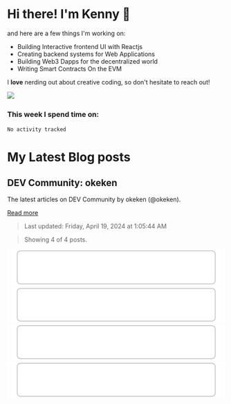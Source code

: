 # Hi there! I'm Kenny :cowboy_hat_face:

and here are a few things I'm working on:

- Building Interactive frontend UI with Reactjs
- Creating backend systems for Web Applications
- Building Web3 Dapps for the decentralized world
- Writing Smart Contracts On the EVM

I **love** nerding out about creative coding, so don't hesitate to reach out!

<img height="180em" src="https://github-readme-stats.vercel.app/api?username=okeken&show_icons=true&hide_border=true&&count_private=true&include_all_commits=true" />

### This week I spend time on:

<!--START_SECTION:waka-->

```txt
No activity tracked
```

<!--END_SECTION:waka-->


# My Latest Blog posts

<!-- blog-post-list:start -->
## DEV Community\: okeken

The latest articles on DEV Community by okeken \(@okeken\).

[Read more](https://dev.to/okeken)
> Last updated: Friday, April 19, 2024 at 1:05:44 AM

> Showing 4 of 4 posts.

[![Javascript to know for Reactjs](https://raw.githubusercontent.com/okeken/okeken/main/blog-post-list-output/DEV_Community__okeken/Javascript_to_know_for_Reactjs.svg)](https://dev.to/okeken/javascript-to-know-for-reactjs-5e34)
[![How to create an admin panel in React JS - Part 2](https://raw.githubusercontent.com/okeken/okeken/main/blog-post-list-output/DEV_Community__okeken/How_to_create_an_admin_panel_in_React_JS_-_Part_2.svg)](https://dev.to/okeken/how-to-create-an-admin-panel-in-react-js-part-2-3j9)
[![How to create an admin panel in React JS- Part 1](https://raw.githubusercontent.com/okeken/okeken/main/blog-post-list-output/DEV_Community__okeken/How_to_create_an_admin_panel_in_React_JS-_Part_1.svg)](https://dev.to/okeken/how-to-create-an-admin-panel-in-react-js-26d6)
[![Getting Started With Reactjs - For Complete Newbie](https://raw.githubusercontent.com/okeken/okeken/main/blog-post-list-output/DEV_Community__okeken/Getting_Started_With_Reactjs_-_For_Complete_Newbie.svg)](https://dev.to/okeken/getting-started-with-reactjs-for-complete-newbie-4dl4)


<!-- blog-post-list:end -->
